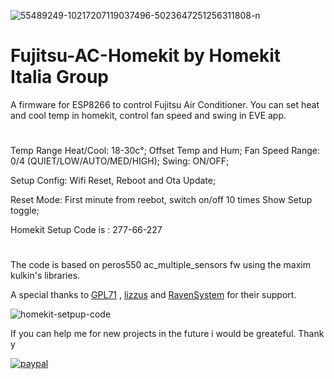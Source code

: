 <a><img src="https://i.ibb.co/Gs5KP1H/55489249-10217207119037496-5023647251256311808-n.jpg" alt="55489249-10217207119037496-5023647251256311808-n" border="0"></a>

# Fujitsu-AC-Homekit by Homekit Italia Group

A firmware for ESP8266 to control Fujitsu Air Conditioner. 
You can set heat and cool temp in homekit, control fan speed and swing in EVE app.

#

Temp Range Heat/Cool: 18-30c°;
Offset Temp and Hum;
Fan Speed Range: 0/4 (QUIET/LOW/AUTO/MED/HIGH);
Swing: ON/OFF;

Setup Config:
Wifi Reset, Reboot and Ota Update;

Reset Mode:
First minute from reebot, switch on/off 10 times Show Setup toggle;

Homekit Setup Code is : 277-66-227

#

The code is based on peros550 ac_multiple_sensors fw using the maxim kulkin's libraries.

A special thanks to [GPL71](https://github.com/GPL71) , [lizzus](https://github.com/lizzus) and [RavenSystem](https://github.com/RavenSystem) for their support.

<a><img src="https://i.ibb.co/grm8XwJ/qrcode.png" alt="homekit-setpup-code" border="0"></a>

If you can help me for new projects in the future i would be greateful. Thank y

[![paypal](https://www.paypalobjects.com/en_US/IT/i/btn/btn_donateCC_LG.gif)](https://www.paypal.com/cgi-bin/webscr?cmd=_s-xclick&hosted_button_id=WKPEBA4PLFKXU&source=url)
